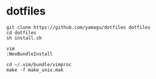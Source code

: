 dotfiles
========
	git clone https://github.com/yamagu/dotfiles dotfiles
	cd dotfiles
	sh install.sh

	vim
	:NeoBundleInstall

	cd ~/.vim/bundle/vimproc
	make -f make_unix.mak
